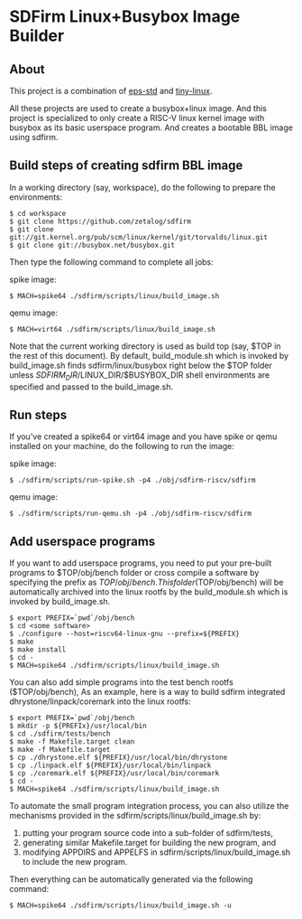 SDFirm Linux+Busybox Image Builder
======================================

About
---------

This project is a combination of [eps-std](https://github.com/zetalog/eps-std) and [tiny-linux](https://github.com/IanJiangICT/tiny-linux).

All these projects are used to create a busybox+linux image. And this
project is specialized to only create a RISC-V linux kernel image with
busybox as its basic userspace program. And creates a bootable BBL image
using sdfirm.

Build steps of creating sdfirm BBL image
--------------------------------------------

In a working directory (say, workspace), do the following to prepare the
environments:

    $ cd workspace
    $ git clone https://github.com/zetalog/sdfirm
    $ git clone git://git.kernel.org/pub/scm/linux/kernel/git/torvalds/linux.git
    $ git clone git://busybox.net/busybox.git

Then type the following command to complete all jobs:

spike image:

    $ MACH=spike64 ./sdfirm/scripts/linux/build_image.sh

qemu image:

    $ MACH=virt64 ./sdfirm/scripts/linux/build_image.sh

Note that the current working directory is used as build top (say, $TOP in
the rest of this document). By default, build_module.sh which is invoked by
build_image.sh finds sdfirm/linux/busybox right below the $TOP folder
unless $SDFIRM_DIR/$LINUX_DIR/$BUSYBOX_DIR shell environments are specified
and passed to the build_image.sh.

Run steps
-------------

If you've created a spike64 or virt64 image and you have spike or qemu
installed on your machine, do the following to run the image:

spike image:

    $ ./sdfirm/scripts/run-spike.sh -p4 ./obj/sdfirm-riscv/sdfirm

qemu image:

    $ ./sdfirm/scripts/run-qemu.sh -p4 ./obj/sdfirm-riscv/sdfirm

Add userspace programs
--------------------------

If you want to add userspace programs, you need to put your pre-built
programs to $TOP/obj/bench folder or cross compile a software by
specifying the prefix as $TOP/obj/bench. This folder ($TOP/obj/bench)
will be automatically archived into the linux rootfs by the
build_module.sh which is invoked by build_image.sh.

    $ export PREFIX=`pwd`/obj/bench
    $ cd <some software>
    $ ./configure --host=riscv64-linux-gnu --prefix=${PREFIX}
    $ make
    $ make install
    $ cd -
    $ MACH=spike64 ./sdfirm/scripts/linux/build_image.sh

You can also add simple programs into the test bench rootfs
($TOP/obj/bench), As an example, here is a way to build sdfirm
integrated dhrystone/linpack/coremark into the linux rootfs:

    $ export PREFIX=`pwd`/obj/bench
    $ mkdir -p ${PREFIx}/usr/local/bin
    $ cd ./sdfirm/tests/bench
    $ make -f Makefile.target clean
    $ make -f Makefile.target
    $ cp ./dhrystone.elf ${PREFIX}/usr/local/bin/dhrystone
    $ cp ./linpack.elf ${PREFIX}/usr/local/bin/linpack
    $ cp ./coremark.elf ${PREFIX}/usr/local/bin/coremark
    $ cd -
    $ MACH=spike64 ./sdfirm/scripts/linux/build_image.sh

To automate the small program integration process, you can also utilize
the mechanisms provided in the sdfirm/scripts/linux/build_image.sh by:
1. putting your program source code into a sub-folder of sdfirm/tests,
2. generating similar Makefile.target for building the new program, and
3. modifying APPDIRS and APPELFS in sdfirm/scripts/linux/build_image.sh to
   include the new program.

Then everything can be automatically generated via the following command:

    $ MACH=spike64 ./sdfirm/scripts/linux/build_image.sh -u
